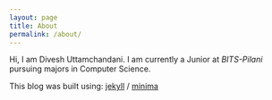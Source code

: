 ```yaml
---
layout: page
title: About
permalink: /about/
---
```


Hi, I am Divesh Uttamchandani.
I am currently a Junior at _BITS-Pilani_ pursuing majors in Computer Science.

This blog was built using: 
[jekyll](https://github.com/jekyll) /
[minima](https://github.com/jekyll/minima)
